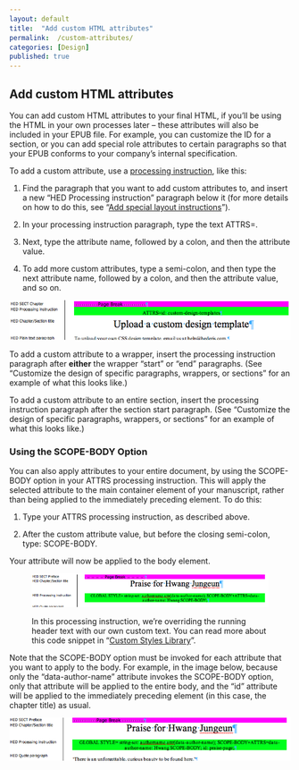 ```yaml
---
layout: default
title:  "Add custom HTML attributes"
permalink:  /custom-attributes/
categories: [Design]
published: true
---
```


<section data-type="chapter" class="hsecchapter" data-hederis-type="hsecchapter" id="custom-attributes" data-pi-attrs="id: custom-attributes" role="doc-chapter"><h1 data-hederis-type="hblkchaptitle" class="hblkchaptitle" id="pNB9w8nnE">Add custom HTML attributes</h1>
    <p class="hblkp" data-hederis-type="hblkp" id="pBEcU6MtB">You can add custom HTML attributes to your final HTML, if you&#8217;ll be using the HTML in your own processes later &#8211; these attributes will also be included in your EPUB file. For example, you can customize the ID for a section, or you can add special role attributes to certain paragraphs so that your EPUB conforms to your company&#8217;s internal specification.</p>
    <p class="hblkp" data-hederis-type="hblkp" id="pDRyTukVf">To add a custom attribute, use a <a href="{% post_url 2019-04-22-23-Addspeciallayoutinstructions %}"><span class="Hyperlink">processing instruction</span></a>, like this:</p>
    <ol class="hwprnum-list" data-hederis-type="hwprnum-list" id="pG30N36YM"><li class="hblkoli" data-hederis-type="hblkoli" id="liUYy4at0B"><p class="hblkoli" data-hederis-type="hblkoli" id="p5JLs6l3c">Find the paragraph that you want to add custom attributes to, and insert a new &#8220;HED Processing instruction&#8221; paragraph below it (for more details on how to do this, see &#8220;<a href="{% post_url 2019-04-22-23-Addspeciallayoutinstructions %}"><span class="Hyperlink">Add special layout instructions</span></a>&#8221;).</p></li>
    <li class="hblkoli" data-hederis-type="hblkoli" id="liVMWm7M0v"><p class="hblkoli" data-hederis-type="hblkoli" id="pduozFSaB">In your processing instruction paragraph, type the text ATTRS=.</p></li>
    <li class="hblkoli" data-hederis-type="hblkoli" id="liDf4lMzXA"><p class="hblkoli" data-hederis-type="hblkoli" id="psGrMRxbM">Next, type the attribute name, followed by a colon, and then the attribute value.</p></li>
    <li class="hblkoli" data-hederis-type="hblkoli" id="liA1wHodxM"><p class="hblkoli" data-hederis-type="hblkoli" id="pJBpzOoMq">To add more custom attributes, type a semi-colon, and then type the next attribute name, followed by a colon, and then the attribute value, and so on.</p></li>
    </ol>
    <img data-hederis-type="hblkimg" class="hblkimg" id="p5HBGdKX7" src="/images/customattrs.png"/>
    <p class="hblkp" data-hederis-type="hblkp" id="pTzzGP460">To add a custom attribute to a wrapper, insert the processing instruction paragraph after <strong>either</strong> the wrapper &#8220;start&#8221; or &#8220;end&#8221; paragraphs. (See &#8220;Customize the design of specific paragraphs, wrappers, or sections&#8221; for an example of what this looks like.)</p>
    <p class="hblkp" data-hederis-type="hblkp" id="p41C78uKO">To add a custom attribute to an entire section, insert the processing instruction paragraph after the section start paragraph. (See &#8220;Customize the design of specific paragraphs, wrappers, or sections&#8221; for an example of what this looks like.)</p>
    <section class="hwprsubsection" data-hederis-type="hwprsubsection" id="pmewCmpIh" data-type="subsection"><h1 data-hederis-type="hblktitle" class="hblktitle" id="p3ckpjXM0">Using the SCOPE-BODY Option</h1>
    <p class="hblkp" data-hederis-type="hblkp" id="p9WrcYb2q">You can also apply attributes to your entire document, by using the SCOPE-BODY option in your ATTRS processing instruction. This will apply the selected attribute to the main container element of your manuscript, rather than being applied to the immediately preceding element. To do this:</p>
    <ol class="hwprnum-list" data-hederis-type="hwprnum-list" id="pXhorUvyU"><li class="hblkoli" data-hederis-type="hblkoli" id="limBerLjgS"><p class="hblkoli" data-hederis-type="hblkoli" id="pNZlFKw43">Type your ATTRS processing instruction, as described above.</p></li>
    <li class="hblkoli" data-hederis-type="hblkoli" id="liuIAvRyX5"><p class="hblkoli" data-hederis-type="hblkoli" id="pW7mRzizb">After the custom attribute value, but before the closing semi-colon, type: SCOPE-BODY.</p></li>
    </ol>
    <p class="hblkp" data-hederis-type="hblkp" id="pDmHBCYZS">Your attribute will now be applied to the body element. </p>
    <figure class="hwprfig" data-hederis-type="hwprfig" id="p3Ik9cfuY"><img data-hederis-type="hblkimg" class="hblkimg" id="pKRRrM4qj" src="/images/globalscopebody.png"/>
    <p class="hblkcaption" data-hederis-type="hblkcaption" id="p8ffJckKC">In this processing instruction, we&#8217;re overriding the running header text with our own custom text. You can read more about this code snippet in &#8220;<a href="{% post_url 2019-04-22-32-CustomCodeLibrary %}"><span class="Hyperlink">Custom Styles Library</span></a>&#8221;.</p>
    </figure>
    <p class="hblkp" data-hederis-type="hblkp" id="p15Ko2Eb3">Note that the SCOPE-BODY option must be invoked for each attribute that you want to apply to the body. For example, in the image below, because only the &#8220;data-author-name&#8221; attribute invokes the SCOPE-BODY option, only that attribute will be applied to the entire body, and the &#8220;id&#8221; attribute will be applied to the immediately preceding element (in this case, the chapter title) as usual.</p>
    <img data-hederis-type="hblkimg" class="hblkimg" id="p6y7Xcbuq" src="/images/attrscopebody.png"/>
    </section>
    </section>
    